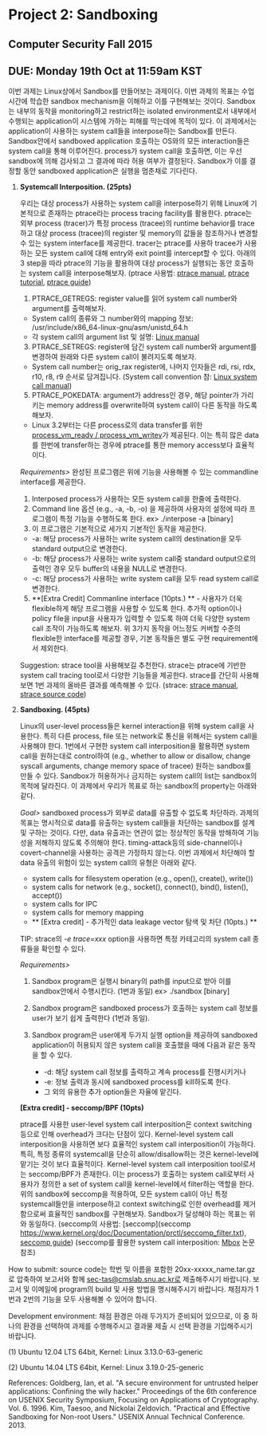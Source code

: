 # Project 2: Sandboxing

## Computer Security Fall 2015

## DUE: Monday 19th Oct at 11:59am KST

이번 과제는 Linux상에서 Sandbox를 만들어보는 과제이다. 이번 과제의 목표는 수업 시간에 학습한 sandbox mechanism을 이해하고 이를 구현해보는 것이다. Sandbox는 내부의 동작을 monitoring하고 restrict하는 isolated environment로서 내부에서 수행되는 application이 시스템에 가하는 피해를 막는데에 목적이 있다. 이 과제에서는 application이 사용하는 system call들을 interpose하는 Sandbox를 만든다. Sandbox안에서 sandboxed application 호출하는 OS와의 모든 interaction들은 system call을 통해 이루어진다. process가 system call을 호출하면, 이는 우선 sandbox에 의해 검사되고 그 결과에 따라 허용 여부가 결정된다. Sandbox가 이를 결정할 동안 sandboxed application은 실행을 멈춘채로 기다린다.

1.  **Systemcall Interposition. (25pts)**

    우리는 대상 process가 사용하는 system call을 interpose하기 위해 Linux에 기본적으로 존재하는 ptrace라는 process tracing facility를 활용한다. ptrace는 외부 process (tracer)가 특정 process (tracee)의 runtime behavior를 trace하고 대상 process (tracee)의 register 및 memory의 값들을 참조하거나 변경할 수 있는 system interface를 제공한다. tracer는 ptrace를 사용하 tracee가 사용하는 모든 system call에 대해 entry와 exit point를 intercept할 수 있다. 아래의 3 step을 따라 ptrace의 기능을 활용하여 대상 process가 실행되는 동안 호출하는 system call을 interpose해보자. (ptrace 사용법: [ptrace manual](http://man7.org/linux/man-pages/man2/ptrace.2.html), [ptrace tutorial](http://www.linuxjournal.com/article/6100?page=0,0), [ptrace guide](http://www.howzatt.demon.co.uk/articles/SimplePTrace.html))

    1.  PTRACE_GETREGS: register value를 읽어 system call number와 argument를 출력해보자.

    *   System call의 종류와 그 number와의 mapping 정보: /usr/include/x86_64-linux-gnu/asm/unistd_64.h
    *   각 system call의 argument list 및 설명: [Linux manual](http://man7.org/linux/man-pages/dir_section_2.html)

    3.  PTRACE_SETREGS: register에 담긴 system call number와 argument를 변경하여 원래와 다른 system call이 불려지도록 해보자.

    *   System call number는 orig_rax register에, 나머지 인자들은 rdi, rsi, rdx, r10, r8, r9 순서로 담겨집니다. (System call convention 참: [Linux system call manual](http://man7.org/linux/man-pages/man2/syscall.2.html))

    5.  PTRACE_POKEDATA: argument가 address인 경우, 해당 pointer가 가리키는 memory address를 overwrite하여 system call이 다른 동작을 하도록 해보자.

    *   Linux 3.2부터는 다른 process로의 data transfer를 위한 [process_vm_readv / process_vm_writev](http://man7.org/linux/man-pages/man2/process_vm_readv.2.html)가 제공된다. 이는 특히 많은 data를 한번에 transfer하는 경우에 ptrace를 통한 memory access보다 효율적이다.

    _Requirements>_
    완성된 프로그램은 위에 기능을 사용해볼 수 있는 commandline interface를 제공한다.
    1.  Interposed process가 사용하는 모든 system call을 한줄에 출력한다.
    2.  Command line 옵션 (e.g., -a, -b, -o) 을 제공하여 사용자의 설정에 따라 프로그램이 특정 기능을 수행하도록 한다.
        ex> ./interpose -a [binary]
    3.  이 프로그램은 기본적으로 세가지 기본적인 동작을 제공한다.

    *   -a: 해당 process가 사용하는 write system call의 destination을 모두 standard output으로 변경한다.
    *   -b: 해당 process가 사용하는 write system call중 standard output으로의 출력인 경우 모두 buffer의 내용을 NULL로 변경한다.
    *   -c: 해당 process가 사용하는 write system call을 모두 read system call로 변경한다.

    5.  **[Extra Credit] Commanline interface (10pts.) ** - 사용자가 더욱 flexible하게 해당 프로그램을 사용할 수 있도록 한다. 추가적 option이나 policy file을 input을 사용자가 입력할 수 있도록 하여 더욱 다양한 system call 조작이 가능하도록 해보자. 위 3가지 동작을 어느정도 커버할 수준의 flexible한 interface를 제공할 경우, 기본 동작들은 별도 구현 requirement에서 제외한다.

    Suggestion: strace tool을 사용해보길 추천한다. strace는 ptrace에 기반한 system call tracing tool로서 다양한 기능들을 제공한다. strace를 간단히 사용해보면 1번 과제의 올바른 결과를 예측해볼 수 있다. (strace: [strace manual](http://man7.org/linux/man-pages/man1/strace.1.html), [strace source code](http://sourceforge.net/projects/strace/))

2.  **Sandboxing. (45pts)**

    Linux의 user-level process들은 kernel interaction을 위해 system call을 사용한다. 특히 다른 process, file 또는 network로 통신을 위해서는 system call을 사용해야 한다. 1번에서 구현한 system call interposition을 활용하면 system call을 원하는대로 control하여 (e.g., whether to allow or disallow, change syscall arguments, change memory space of tracee) 원하는 sandbox를 만들 수 있다. Sandbox가 허용하거나 금지하는 system call의 list는 sandbox의 목적에 달라진다. 이 과제에서 우리가 목표로 하는 sandbox의 property는 아래와 같다.

    _Goal>_ sandboxed process가 외부로 data를 유출할 수 없도록 차단하라.
    과제의 목표는 명시적으로 data를 유출하는 system call들을 차단하는 sandbox를 설계 및 구하는 것이다. 다만, data 유출과는 연관이 없는 정상적인 동작을 방해하여 기능성을 저해하지 않도록 주의해야 한다. timing-attack등의 side-channel이나 covert-channel을 사용하는 공격은 가정하지 않는다. 이번 과제에서 차단해야 할 data 유출의 위험이 있는 system call의 유형은 아래와 같다.
    - system calls for filesystem operation (e.g., open(), create(), write())
    - system calls for network (e.g., socket(), connect(), bind(), listen(), accept())
    - system calls for IPC
    - system calls for memory mapping
    - ** [Extra credit] - 추가적인 data leakage vector 탐색 및 차단 (10pts.) **

    TIP: strace의 _-e trace=xxx_ option을 사용하면 특정 카테고리의 system call 종류들을 확인할 수 있다.

    _Requirements>_

    1.  Sandbox program은 실행시 binary의 path를 input으로 받아 이를 sandbox안에서 수행시킨다. (1번과 동일)
        ex> ./sandbox [binary]
        
    2.  Sandbox program은 sandboxed process가 호출하는 system call 정보를 user가 보기 쉽게 출력한다 (1번과 동일).
    
    3.  Sandbox program은 user에게 두가지 실행 option을 제공하여 sandboxed application이 허용되지 않은 system call을 호출했을 때에 다음과 같은 동작을 할 수 있다.
        *   -d: 해당 system call 정보를 출력하고 계속 process를 진행시키거나
        *   -e: 정보 출력과 동시에 sandboxed process를 kill하도록 한다.
        *   그 외의 유용한 추가 option들은 자율에 맡긴다.

    **[Extra credit] - seccomp/BPF (10pts)**
    
    ptrace를 사용한 user-level system call interposition은 context switching 등으로 인해 overhead가 크다는 단점이 있다. Kernel-level system call interposition을 사용하면 보다 효율적인 system call interposition이 가능하다. 특히, 특정 종류의 systemcall을 단순히 allow/disallow하는 것은 kernel-level에 맡기는 것이 보다 효율적이다.
    Kernel-level system call interposition tool로서는 seccomp/BPF가 존재한다. 이는 process가 호출하는 system call로부터 사용자가 정의한 a set of system call을 kernel-level에서 filter하는 역할을 한다. 위의 sandbox에 seccomp을 적용하여, 모든 system call이 아닌 특정 systemcall들만을 interpose하고 context switching로 인한 overhead를 제거함으로써 효율적인 sandbox를 구현해보자. Sandbox가 달성해야 하는 목표는 위와 동일하다. (seccomp의 사용법: [seccomp](seccomp https://www.kernel.org/doc/Documentation/prctl/seccomp_filter.txt), [seccomp guide](http://events.linuxfoundation.org/sites/events/files/slides/limiting_kernel_attack_surface_with_seccomp-LPC_2015-Kerrisk.pdf)) (seccomp를 활용한 system call interposition: [Mbox](https://people.csail.mit.edu/nickolai/papers/kim-mbox.pdf) 논문 참조)

How to submit:
source code는 학번 및 이름을 포함한 20xx-xxxxx_name.tar.gz 로 압축하여 보고서와 함께 sec-tas@cmslab.snu.ac.kr로 제출해주시기 바랍니다. 보고서 및 이메일에 program의 build 및 사용 방법을 명시해주시기 바랍니다. 채점자가 1번과 2번의 기능을 모두 사용해볼 수 있어야 합니다.

Development environment:
채점 환경은 아래 두가지가 준비되어 있으므로, 이 중 하나의 환경을 선택하여 과제를 수행해주시고 결과물 제출 시 선택 환경을 기입해주시기 바랍니다.

(1) Ubuntu 12.04 LTS 64bit, Kernel: Linux 3.13.0-63-generic

(2) Ubuntu 14.04 LTS 64bit, Kernel: Linux 3.19.0-25-generic

References:
Goldberg, Ian, et al. "A secure environment for untrusted helper applications: Confining the wily hacker." Proceedings of the 6th conference on USENIX Security Symposium, Focusing on Applications of Cryptography. Vol. 6\. 1996.
Kim, Taesoo, and Nickolai Zeldovich. "Practical and Effective Sandboxing for Non-root Users." USENIX Annual Technical Conference. 2013.

